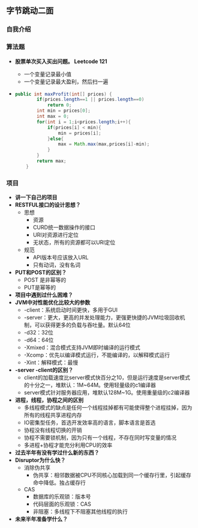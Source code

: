 ## 字节跳动二面

### 自我介绍

### 算法题

- **股票单次买入买出问题。 Leetcode 121**

  - 一个变量记录最小值
  - 一个变量记录最大盈利，然后扫一遍

- ```java
  public int maxProfit(int[] prices) {
          if(prices.length==1 || prices.length==0)
              return 0;
          int min = prices[0];
          int max = 0;
          for(int i = 1;i<prices.length;i++){
              if(prices[i] < min){
                  min = prices[i];
              }else{
                  max = Math.max(max,prices[i]-min);
              }
          }
          return max;
      }
  ```

### 项目

- **讲一下自己的项目**
- **RESTFUL接口的设计思想？**
  - 思想
    - 资源
    - CURD统一数据操作的接口
    - URI对资源进行定位
    - 无状态，所有的资源都可以URI定位
  - 规范
    - API版本号应该放入URL
    - 只有动词，没有名词
- **PUT和POST的区别？**
  - POST 是非幂等的
  - PUT是幂等的
- **项目中遇到过什么困难？**
- **JVM中对性能优化比较大的参数**
  - -client：系统启动时间更快，多用于GUI
  - -server：更大，更高的并发处理能力，更强更快捷的JVM垃圾回收机制，可以获得更多的负载与吞吐量。默认64位
  - -d32：32位
  - -d64：64位
  - -Xmixed：混合模式支持JVM即时编译的运行模式
  - -Xcomp：优先以编译模式运行，不能编译的，以解释模式运行
  - -Xint：解释模式：最慢
- **-server -client的区别？**
  - client的加载速度比server模式快百分之10，但是运行速度是server模式的十分之一，堆默认：1M~64M。使用轻量级的c1编译器
  - server模式针对服务器应用，堆默认128M~1G。使用重量级的c2编译器
- **进程，线程，协程之间的区别**
  - 多线程模式的缺点是任何一个线程挂掉都有可能使得整个进程挂掉，因为所有的线程共享进程内存
  - IO密集型任务，首选开发效率高的语言，脚本语言是首选
  - 协程没有线程切换的开销
  - 协程不需要锁机制，因为只有一个线程，不存在同时写变量的情况
  - 多进程+协程才能充分利用CPU的效率
- **过去半年有没有学过什么新的东西？**
- **Disruptor为什么快？**
  - 消除伪共享
    - 伪共享：相邻数据被CPU不同核心加载到同一个缓存行里，引起缓存命中降低。独占缓存行
  - CAS
    - 数据库的乐观锁：版本号
    - 代码层面的乐观锁：CAS
    - 非阻塞：多线程下不阻塞其他线程的执行
- **未来半年准备学什么？**

